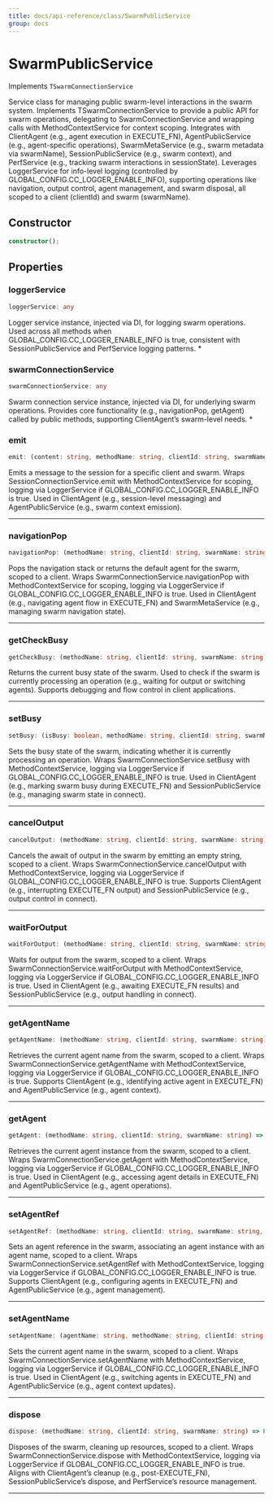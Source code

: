 ```yaml
---
title: docs/api-reference/class/SwarmPublicService
group: docs
---
```


# SwarmPublicService

Implements `TSwarmConnectionService`

Service class for managing public swarm-level interactions in the swarm system.
Implements TSwarmConnectionService to provide a public API for swarm operations, delegating to SwarmConnectionService and wrapping calls with MethodContextService for context scoping.
Integrates with ClientAgent (e.g., agent execution in EXECUTE_FN), AgentPublicService (e.g., agent-specific operations), SwarmMetaService (e.g., swarm metadata via swarmName), SessionPublicService (e.g., swarm context), and PerfService (e.g., tracking swarm interactions in sessionState).
Leverages LoggerService for info-level logging (controlled by GLOBAL_CONFIG.CC_LOGGER_ENABLE_INFO), supporting operations like navigation, output control, agent management, and swarm disposal, all scoped to a client (clientId) and swarm (swarmName).

## Constructor

```ts
constructor();
```

## Properties

### loggerService

```ts
loggerService: any
```

Logger service instance, injected via DI, for logging swarm operations.
Used across all methods when GLOBAL_CONFIG.CC_LOGGER_ENABLE_INFO is true, consistent with SessionPublicService and PerfService logging patterns.
   *

### swarmConnectionService

```ts
swarmConnectionService: any
```

Swarm connection service instance, injected via DI, for underlying swarm operations.
Provides core functionality (e.g., navigationPop, getAgent) called by public methods, supporting ClientAgent’s swarm-level needs.
   *

### emit

```ts
emit: (content: string, methodName: string, clientId: string, swarmName: string) => Promise<void>
```

Emits a message to the session for a specific client and swarm.
Wraps SessionConnectionService.emit with MethodContextService for scoping, logging via LoggerService if GLOBAL_CONFIG.CC_LOGGER_ENABLE_INFO is true.
Used in ClientAgent (e.g., session-level messaging) and AgentPublicService (e.g., swarm context emission).
   *    *    *    *

### navigationPop

```ts
navigationPop: (methodName: string, clientId: string, swarmName: string) => Promise<string>
```

Pops the navigation stack or returns the default agent for the swarm, scoped to a client.
Wraps SwarmConnectionService.navigationPop with MethodContextService for scoping, logging via LoggerService if GLOBAL_CONFIG.CC_LOGGER_ENABLE_INFO is true.
Used in ClientAgent (e.g., navigating agent flow in EXECUTE_FN) and SwarmMetaService (e.g., managing swarm navigation state).
   *    *    *

### getCheckBusy

```ts
getCheckBusy: (methodName: string, clientId: string, swarmName: string) => Promise<boolean>
```

Returns the current busy state of the swarm.
Used to check if the swarm is currently processing an operation (e.g., waiting for output or switching agents).
Supports debugging and flow control in client applications.
   *    *    *

### setBusy

```ts
setBusy: (isBusy: boolean, methodName: string, clientId: string, swarmName: string) => Promise<void>
```

Sets the busy state of the swarm, indicating whether it is currently processing an operation.
Wraps SwarmConnectionService.setBusy with MethodContextService, logging via LoggerService if GLOBAL_CONFIG.CC_LOGGER_ENABLE_INFO is true.
Used in ClientAgent (e.g., marking swarm busy during EXECUTE_FN) and SessionPublicService (e.g., managing swarm state in connect).
   *    *    *    *

### cancelOutput

```ts
cancelOutput: (methodName: string, clientId: string, swarmName: string) => Promise<void>
```

Cancels the await of output in the swarm by emitting an empty string, scoped to a client.
Wraps SwarmConnectionService.cancelOutput with MethodContextService, logging via LoggerService if GLOBAL_CONFIG.CC_LOGGER_ENABLE_INFO is true.
Supports ClientAgent (e.g., interrupting EXECUTE_FN output) and SessionPublicService (e.g., output control in connect).
   *    *    *

### waitForOutput

```ts
waitForOutput: (methodName: string, clientId: string, swarmName: string) => Promise<string>
```

Waits for output from the swarm, scoped to a client.
Wraps SwarmConnectionService.waitForOutput with MethodContextService, logging via LoggerService if GLOBAL_CONFIG.CC_LOGGER_ENABLE_INFO is true.
Used in ClientAgent (e.g., awaiting EXECUTE_FN results) and SessionPublicService (e.g., output handling in connect).
   *    *    *

### getAgentName

```ts
getAgentName: (methodName: string, clientId: string, swarmName: string) => Promise<string>
```

Retrieves the current agent name from the swarm, scoped to a client.
Wraps SwarmConnectionService.getAgentName with MethodContextService, logging via LoggerService if GLOBAL_CONFIG.CC_LOGGER_ENABLE_INFO is true.
Supports ClientAgent (e.g., identifying active agent in EXECUTE_FN) and AgentPublicService (e.g., agent context).
   *    *    *

### getAgent

```ts
getAgent: (methodName: string, clientId: string, swarmName: string) => Promise<IAgent>
```

Retrieves the current agent instance from the swarm, scoped to a client.
Wraps SwarmConnectionService.getAgent with MethodContextService, logging via LoggerService if GLOBAL_CONFIG.CC_LOGGER_ENABLE_INFO is true.
Used in ClientAgent (e.g., accessing agent details in EXECUTE_FN) and AgentPublicService (e.g., agent operations).
   *    *    *

### setAgentRef

```ts
setAgentRef: (methodName: string, clientId: string, swarmName: string, agentName: string, agent: IAgent) => Promise<void>
```

Sets an agent reference in the swarm, associating an agent instance with an agent name, scoped to a client.
Wraps SwarmConnectionService.setAgentRef with MethodContextService, logging via LoggerService if GLOBAL_CONFIG.CC_LOGGER_ENABLE_INFO is true.
Supports ClientAgent (e.g., configuring agents in EXECUTE_FN) and AgentPublicService (e.g., agent management).
   *    *    *    *    *

### setAgentName

```ts
setAgentName: (agentName: string, methodName: string, clientId: string, swarmName: string) => Promise<void>
```

Sets the current agent name in the swarm, scoped to a client.
Wraps SwarmConnectionService.setAgentName with MethodContextService, logging via LoggerService if GLOBAL_CONFIG.CC_LOGGER_ENABLE_INFO is true.
Used in ClientAgent (e.g., switching agents in EXECUTE_FN) and AgentPublicService (e.g., agent context updates).
   *    *    *    *

### dispose

```ts
dispose: (methodName: string, clientId: string, swarmName: string) => Promise<void>
```

Disposes of the swarm, cleaning up resources, scoped to a client.
Wraps SwarmConnectionService.dispose with MethodContextService, logging via LoggerService if GLOBAL_CONFIG.CC_LOGGER_ENABLE_INFO is true.
Aligns with ClientAgent’s cleanup (e.g., post-EXECUTE_FN), SessionPublicService’s dispose, and PerfService’s resource management.
   *    *    *
